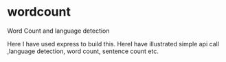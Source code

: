 # wordcount
Word Count and language detection

Here I have used express to build this.
HereI have illustrated simple api call ,language detection, word count, sentence count etc.
